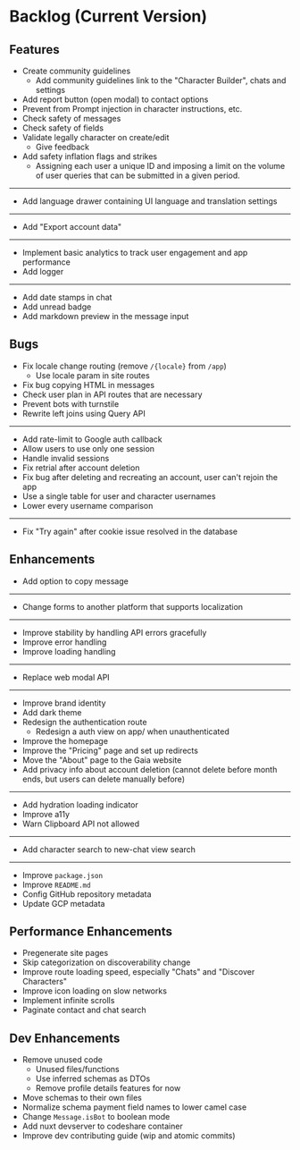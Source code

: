 # Backlog (Current Version)

## Features

- Create community guidelines
  - Add community guidelines link to the "Character Builder", chats and settings
- Add report button (open modal) to contact options
- Prevent from Prompt injection in character instructions, etc.
- Check safety of messages
- Check safety of fields
- Validate legally character on create/edit
  - Give feedback
- Add safety inflation flags and strikes
  - Assigning each user a unique ID and imposing a limit on the volume of user queries that can be submitted in a given period.
- ---
- Add language drawer containing UI language and translation settings
- ---
- Add "Export account data"
- ---
- Implement basic analytics to track user engagement and app performance
- Add logger
- ---
- Add date stamps in chat
- Add unread badge
- Add markdown preview in the message input

## Bugs

- Fix locale change routing (remove `/{locale}` from `/app`)
  - Use locale param in site routes
- Fix bug copying HTML in messages
- Check user plan in API routes that are necessary
- Prevent bots with turnstile
- Rewrite left joins using Query API
---
- Add rate-limit to Google auth callback
- Allow users to use only one session
- Handle invalid sessions
- Fix retrial after account deletion
- Fix bug after deleting and recreating an account, user can't rejoin the app
- Use a single table for user and character usernames
- Lower every username comparison
---
- Fix "Try again" after cookie issue resolved in the database

## Enhancements

- Add option to copy message
- ---
- Change forms to another platform that supports localization
- ---
- Improve stability by handling API errors gracefully
- Improve error handling
- Improve loading handling
- ---
- Replace web modal API
- ---
- Improve brand identity
- Add dark theme
- Redesign the authentication route
  - Redesign a auth view on app/ when unauthenticated
- Improve the homepage
- Improve the "Pricing" page and set up redirects
- Move the "About" page to the Gaia website
- Add privacy info about account deletion (cannot delete before month ends, but users can delete manually before)
- ---
- Add hydration loading indicator
- Improve a11y
- Warn Clipboard API not allowed
- ---
- Add character search to new-chat view search
- ---
- Improve `package.json`
- Improve `README.md`
- Config GitHub repository metadata
- Update GCP metadata

## Performance Enhancements

- Pregenerate site pages
- Skip categorization on discoverability change
- Improve route loading speed, especially "Chats" and "Discover Characters"
- Improve icon loading on slow networks
- Implement infinite scrolls
- Paginate contact and chat search

## Dev Enhancements

- Remove unused code
  - Unused files/functions
  - Use inferred schemas as DTOs
  - Remove profile details features for now
- Move schemas to their own files
- Normalize schema payment field names to lower camel case
- Change `Message.isBot` to boolean mode
- Add nuxt devserver to codeshare container
- Improve dev contributing guide (wip and atomic commits)
